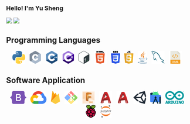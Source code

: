 ### Hello! I'm Yu Sheng

<img src="https://github-readme-stats.vercel.app/api?username=notyusheng&show_icons=true"/> 

<!-- ![Leetcode Stats](https://leetcard.jacoblin.cool/NotYuSheng) -->

<img src="https://github-readme-stats.vercel.app/api/top-langs?username=notyusheng"/>

## Programming Languages

<!-- Logos from https://seeklogo.com/ -->
<p align="center">
  <a href="" title="Python"><img src="svgs/Python.svg" height="35" width="auto" /></a>
  &nbsp;
  <a href="" title="C"><img src="svgs/C.svg" height="35" width="auto" /></a>
  &nbsp;
  <a href="" title="C++"><img src="svgs/C++.svg" height="35" width="auto" /></a>
  &nbsp;
  <a href="" title="C#"><img src="svgs/CSharp.svg" height="35" width="auto" /></a>
  &nbsp;
  <a href="" title="Bash"><img src="svgs/Bash.svg" height="35" width="auto" /></a>
  &nbsp;
  <a href="" title="HTML"><img src="svgs/HTML.svg" height="35" width="auto" /></a>
  &nbsp;
  <a href="" title="CSS"><img src="svgs/CSS.svg" height="35" width="auto" /></a>
  &nbsp;
  <a href="" title="JavaScript"><img src="svgs/JavaScript.svg" height="35" width="auto" /></a>
  &nbsp;
  <a href="" title="Java"><img src="svgs/Java.svg" height="35" width="auto" /></a>
  &nbsp;
  <a href="" title="SQL"><img src="svgs/SQL.svg" height="35" width="auto" /></a>
  &nbsp;
  <a href="" title="XML"><img src="svgs/XML.svg" height="35" width="auto" /></a>
  &nbsp;
<!--   <a href="" title="VMWare"><img src="svgs/VMWare.svg" height="35" width="auto" /></a> -->
</p>

## Software Application
<p align="center">
  <a href="" title="Bootstrap"><img src="svgs/Bootstrap.svg" height="35" width="auto" /></a>
  &nbsp;
<!--   <a href="" title="React"><img src="svgs/React.svg" height="35" width="auto" /></a>
  &nbsp; -->
  <a href="" title="Google Cloud Platform"><img src="svgs/Google-Cloud-Platform.svg" height="35" width="auto" /></a>
  &nbsp;
  <a href="" title="Firebase"><img src="svgs/Firebase.svg" height="35" width="auto" /></a>
  &nbsp;
  <a href="" title="Git"><img src="svgs/Git.svg" height="35" width="auto" /></a>
  &nbsp;
  <a href="" title="Fusion 360"><img src="svgs/Fusion-360.svg" height="35" width="auto" /></a>
  &nbsp;    
  <a href="" title="AutoCAD"><img src="svgs/autoCAD.svg" height="35" width="auto" /></a>
  &nbsp;
  <a href="" title="AutoCAD Electrical"><img src="svgs/autoCAD.svg" height="35" width="auto" /></a>
  &nbsp;
  <a href="" title="Unity"><img src="svgs/Unity.svg" height="35" width="auto" /></a>
  &nbsp;
  <a href="" title="Android Studio"><img src="svgs/Android-Studio.svg" height="35" width="auto" /></a>
  &nbsp;
  <a href="" title="Arduino"><img src="svgs/Arduino.svg" height="35" width="auto" /></a>
  &nbsp;
  <a href="" title="Raspberry Pi"><img src="svgs/Raspberry-Pi.svg" height="35" width="auto" /></a>
  &nbsp;
  <a href="" title="Jupyter Notebook"><img src="svgs/Jupyter.svg" height="35" width="auto" /></a>

 </p>
